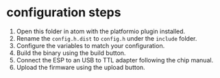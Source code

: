 # configuration steps
1. Open this folder in atom with the platformio plugin installed.
2. Rename the ```config.h.dist``` to ```config.h``` under the ```include``` folder.
3. Configure the variables to match your configuration.
4. Build the binary using the build button.
5. Connect the ESP to an USB to TTL adapter following the chip manual.
6. Upload the firmware using the upload button.